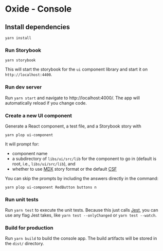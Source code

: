 # Oxide - Console

## Install dependencies

```
yarn install
```

### Run Storybook

```
yarn storybook
```

This will start the storybook for the `ui` component library and start it on `http://localhost:4400`.

### Run dev server

Run `yarn start` and navigate to http://localhost:4000/. The app will automatically reload if you change code.

### Create a new UI component

Generate a React component, a test file, and a Storybook story with

```
yarn plop ui-component
```

It will prompt for: 

- component name
- a subdirectory of `libs/ui/src/lib` for the component to go in (default is root, i.e., `libs/ui/src/lib`), and
- whether to use [MDX](https://storybook.js.org/docs/react/api/mdx) story format or the default [CSF](https://storybook.js.org/docs/react/api/csf)

You can skip the prompts by including the answers directly in the command: 

```
yarn plop ui-component RedButton buttons n
```

### Run unit tests

Run `yarn test` to execute the unit tests. Because this just calls [Jest](https://jestjs.io), you can use any flag Jest takes, like `yarn test --onlyChanged` or `yarn test --watch`.

### Build for production

Run `yarn build` to build the console app. The build artifacts will be stored in the `dist/` directory.

